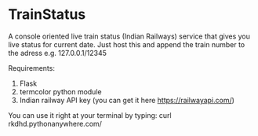 # TrainStatus
A console oriented live train status (Indian Railways) service that gives you live status for current date. 
Just host this and append the train number to the adress e.g. 127.0.0.1/12345

Requirements:
1. Flask
2. termcolor python module
3. Indian railway API key (you can get it here  https://railwayapi.com/)

You can use it right at your terminal by typing: curl rkdhd.pythonanywhere.com/<trainNo>
